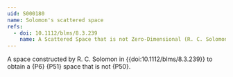 ```yaml
---
uid: S000180
name: Solomon's scattered space
refs:
  - doi: 10.1112/blms/8.3.239
    name: A Scattered Space that is not Zero-Dimensional (R. C. Solomon)
---
```


A space constructed by R. C. Solomon in {{doi:10.1112/blms/8.3.239}} to obtain a {P6} {P51} space that
is not {P50}.
